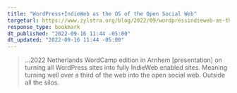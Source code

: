 ```yaml
---
title: "WordPress+IndieWeb as the OS of the Open Social Web"
targeturl: https://www.zylstra.org/blog/2022/09/wordpressindieweb-as-the-os-of-the-open-social-web/ 
response_type: bookmark
dt_published: "2022-09-16 11:44 -05:00"
dt_updated: "2022-09-16 11:44 -05:00"
---
```


> ...2022 Netherlands WordCamp edition in Arnhem [presentation] on turning all WordPress sites into fully IndieWeb enabled sites. Meaning turning well over a third of the web into the open social web. Outside all the silos.
